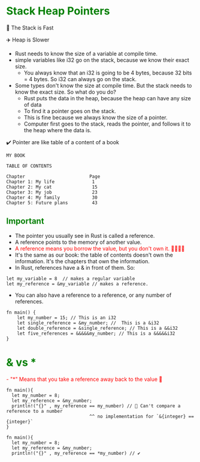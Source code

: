 # <font color="green">Stack Heap Pointers</font>

🚀 The Stack is Fast

✈️ Heap is Slower

- Rust needs to know the size of a variable at compile time.
- simple variables like i32 go on the stack, because we know their exact size.
  - You always know that an i32 is going to be 4 bytes, because 32 bits = 4 bytes. So i32 can always go on the stack.
- Some types don't know the size at compile time. But the stack needs to know the exact size. So what do you do?
  - Rust puts the data in the heap, because the heap can have any size of data
  - To find it a pointer goes on the stack.
  - This is fine because we always know the size of a pointer.
  - Computer first goes to the stack, reads the pointer, and follows it to the heap where the data is.

✔️ Pointer are like table of a content of a book

```
MY BOOK

TABLE OF CONTENTS

Chapter                        Page
Chapter 1: My life              1
Chapter 2: My cat               15
Chapter 3: My job               23
Chapter 4: My family            30
Chapter 5: Future plans         43
```

## <font color="green">Important</font>

- The pointer you usually see in Rust is called a reference.
- A reference points to the memory of another value.
- <font color="red">A reference means you borrow the value, but you don't own it. 🦀🦀🦀🦀</font>
- It's the same as our book: the table of contents doesn't own the information. It's the chapters that own the information.
- In Rust, references have a & in front of them. So:

```
let my_variable = 8  // makes a regular variable
let my_reference = &my_variable // makes a reference.
```

- You can also have a reference to a reference, or any number of references.

```
fn main() {
    let my_number = 15; // This is an i32
    let single_reference = &my_number; //  This is a &i32
    let double_reference = &single_reference; // This is a &&i32
    let five_references = &&&&&my_number; // This is a &&&&&i32
}
```

# <font color="green">& vs \*</font>

<font color="red"> - "\*" Means that you take a reference away back to the value 🦀</font>

```
fn main(){
  let my_number = 8;
  let my_reference = &my_number;
  println!("{}" , my_reference == my_number) // 🛑 Can't compare a reference to a number
                               ^^ no implementation for `&{integer} == {integer}`
}
```

```
fn main(){
  let my_number = 8;
  let my_reference = &my_number;
  println!("{}" , my_reference == *my_number) // ✔️

```

